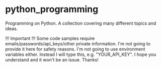 # python_programming
Programming on Python. A collection covering many different topics and ideas.

!!! Important !!!
Some code samples require emails/passwords/api_keys/other private information. I'm not going to provide it here for safety reasons. I'm not going to use environment variables either. Instead I will type this, e.g. "YOUR_API_KEY". I hope you understand and it won't be an issue. Thanks!

